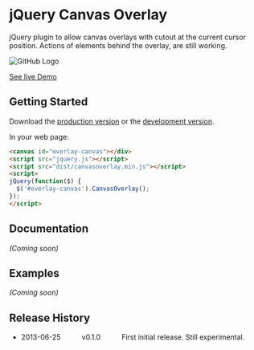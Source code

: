 # jQuery Canvas Overlay

jQuery plugin to allow canvas overlays with cutout at the current cursor position. Actions of elements behind the overlay, are still working.

![GitHub Logo](http://www.cw-internetdienste.de/overlay/coheader.jpg)

[See live Demo](http:www.cw-internetdienste.de/overlay/)

## Getting Started
Download the [production version][min] or the [development version][max].

[min]: https://raw.github.com/Bahlor/jQuery-Canvas-Overlay/master/dist/canvasoverlay.min.js
[max]: https://raw.github.com/Bahlor/jQuery-Canvas-Overlay/master/dist/canvasoverlay.js

In your web page:

```html
<canvas id="overlay-canvas"></div>
<script src="jquery.js"></script>
<script src="dist/canvasoverlay.min.js"></script>
<script>
jQuery(function($) {
  $('#overlay-canvas').CanvasOverlay();
});
</script>
```

## Documentation
_(Coming soon)_

## Examples
_(Coming soon)_

## Release History
 * 2013-06-25   v0.1.0   First initial release. Still experimental.
